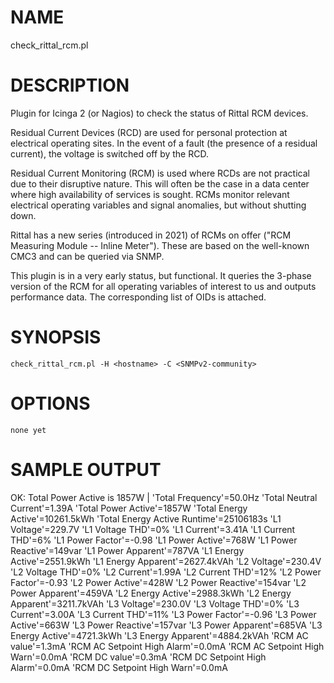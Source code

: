 # NAME

check_rittal_rcm.pl

# DESCRIPTION

Plugin for Icinga 2 (or Nagios) to check the status of Rittal RCM devices.

Residual Current Devices (RCD) are used for personal protection at electrical operating sites. In the event of a fault (the presence of a residual current), the voltage is switched off by the RCD.

Residual Current Monitoring (RCM) is used where RCDs are not practical due to their disruptive nature. This will often be the case in a data center where high availability of services is sought. RCMs monitor relevant electrical operating variables and signal anomalies, but without shutting down.

Rittal has a new series (introduced in 2021) of RCMs on offer ("RCM Measuring Module -- Inline Meter"). These are based on the well-known CMC3 and can be queried via SNMP.

This plugin is in a very early status, but functional. It queries the 3-phase version of the RCM for all operating variables of interest to us and outputs performance data. The corresponding list of OIDs is attached.


# SYNOPSIS

    check_rittal_rcm.pl -H <hostname> -C <SNMPv2-community>

# OPTIONS

    none yet

# SAMPLE OUTPUT

OK: Total Power Active is 1857W | 'Total Frequency'=50.0Hz 'Total Neutral Current'=1.39A 'Total Power Active'=1857W 'Total Energy Active'=10261.5kWh 'Total Energy Active Runtime'=25106183s 'L1 Voltage'=229.7V 'L1 Voltage THD'=0% 'L1 Current'=3.41A 'L1 Current THD'=6% 'L1 Power Factor'=-0.98  'L1 Power Active'=768W 'L1 Power Reactive'=149var 'L1 Power Apparent'=787VA 'L1 Energy Active'=2551.9kWh 'L1 Energy Apparent'=2627.4kVAh 'L2 Voltage'=230.4V 'L2 Voltage THD'=0% 'L2 Current'=1.99A 'L2 Current THD'=12% 'L2 Power Factor'=-0.93  'L2 Power Active'=428W 'L2 Power Reactive'=154var 'L2 Power Apparent'=459VA 'L2 Energy Active'=2988.3kWh 'L2 Energy Apparent'=3211.7kVAh 'L3 Voltage'=230.0V 'L3 Voltage THD'=0% 'L3 Current'=3.00A 'L3 Current THD'=11% 'L3 Power Factor'=-0.96  'L3 Power Active'=663W 'L3 Power Reactive'=157var 'L3 Power Apparent'=685VA 'L3 Energy Active'=4721.3kWh 'L3 Energy Apparent'=4884.2kVAh 'RCM AC value'=1.3mA 'RCM AC Setpoint High Alarm'=0.0mA 'RCM AC Setpoint High Warn'=0.0mA 'RCM DC value'=0.3mA 'RCM DC Setpoint High Alarm'=0.0mA 'RCM DC Setpoint High Warn'=0.0mA
